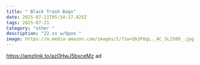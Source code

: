 ```yaml
---
title: " Black Trash Bags"
date: 2025-07-21T05:54:17.825Z
tags: 2025-07-21
Category: "other "
description: "22.xx w/Qpon "
image: https://m.media-amazon.com/images/I/71w+Qk3F8gL._AC_SL1500_.jpg
---
```

https://amzlink.to/az0HwJ5bxceMz ad